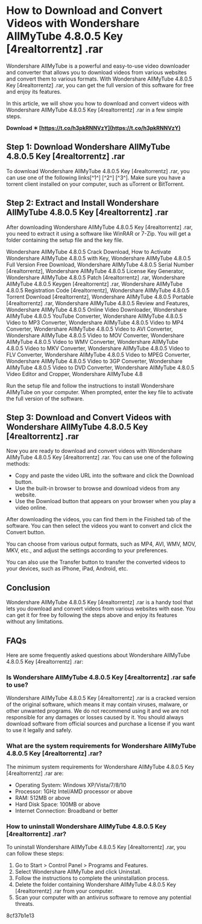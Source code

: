 # How to Download and Convert Videos with Wondershare AllMyTube 4.8.0.5 Key [4realtorrentz] .rar
 
Wondershare AllMyTube is a powerful and easy-to-use video downloader and converter that allows you to download videos from various websites and convert them to various formats. With Wondershare AllMyTube 4.8.0.5 Key [4realtorrentz] .rar, you can get the full version of this software for free and enjoy its features.
 
In this article, we will show you how to download and convert videos with Wondershare AllMyTube 4.8.0.5 Key [4realtorrentz] .rar in a few simple steps.
 
**Download ✶ [https://t.co/h3pkRNNVzY](https://t.co/h3pkRNNVzY)**


 
## Step 1: Download Wondershare AllMyTube 4.8.0.5 Key [4realtorrentz] .rar
 
To download Wondershare AllMyTube 4.8.0.5 Key [4realtorrentz] .rar, you can use one of the following links[^1^] [^2^] [^3^]. Make sure you have a torrent client installed on your computer, such as uTorrent or BitTorrent.
 
## Step 2: Extract and Install Wondershare AllMyTube 4.8.0.5 Key [4realtorrentz] .rar
 
After downloading Wondershare AllMyTube 4.8.0.5 Key [4realtorrentz] .rar, you need to extract it using a software like WinRAR or 7-Zip. You will get a folder containing the setup file and the key file.
 
Wondershare AllMyTube 4.8.0.5 Crack Download,  How to Activate Wondershare AllMyTube 4.8.0.5 with Key,  Wondershare AllMyTube 4.8.0.5 Full Version Free Download,  Wondershare AllMyTube 4.8.0.5 Serial Number [4realtorrentz],  Wondershare AllMyTube 4.8.0.5 License Key Generator,  Wondershare AllMyTube 4.8.0.5 Patch [4realtorrentz] .rar,  Wondershare AllMyTube 4.8.0.5 Keygen [4realtorrentz] .rar,  Wondershare AllMyTube 4.8.0.5 Registration Code [4realtorrentz],  Wondershare AllMyTube 4.8.0.5 Torrent Download [4realtorrentz],  Wondershare AllMyTube 4.8.0.5 Portable [4realtorrentz] .rar,  Wondershare AllMyTube 4.8.0.5 Review and Features,  Wondershare AllMyTube 4.8.0.5 Online Video Downloader,  Wondershare AllMyTube 4.8.0.5 YouTube Converter,  Wondershare AllMyTube 4.8.0.5 Video to MP3 Converter,  Wondershare AllMyTube 4.8.0.5 Video to MP4 Converter,  Wondershare AllMyTube 4.8.0.5 Video to AVI Converter,  Wondershare AllMyTube 4.8.0.5 Video to MOV Converter,  Wondershare AllMyTube 4.8.0.5 Video to WMV Converter,  Wondershare AllMyTube 4.8.0.5 Video to MKV Converter,  Wondershare AllMyTube 4.8.0.5 Video to FLV Converter,  Wondershare AllMyTube 4.8.0.5 Video to MPEG Converter,  Wondershare AllMyTube 4.8.0.5 Video to 3GP Converter,  Wondershare AllMyTube 4.8.0.5 Video to DVD Converter,  Wondershare AllMyTube 4.8.0.5 Video Editor and Cropper,  Wondershare AllMyTube 4.8
 
Run the setup file and follow the instructions to install Wondershare AllMyTube on your computer. When prompted, enter the key file to activate the full version of the software.
 
## Step 3: Download and Convert Videos with Wondershare AllMyTube 4.8.0.5 Key [4realtorrentz] .rar
 
Now you are ready to download and convert videos with Wondershare AllMyTube 4.8.0.5 Key [4realtorrentz] .rar. You can use one of the following methods:
 
- Copy and paste the video URL into the software and click the Download button.
- Use the built-in browser to browse and download videos from any website.
- Use the Download button that appears on your browser when you play a video online.

After downloading the videos, you can find them in the Finished tab of the software. You can then select the videos you want to convert and click the Convert button.
 
You can choose from various output formats, such as MP4, AVI, WMV, MOV, MKV, etc., and adjust the settings according to your preferences.
 
You can also use the Transfer button to transfer the converted videos to your devices, such as iPhone, iPad, Android, etc.
 
## Conclusion
 
Wondershare AllMyTube 4.8.0.5 Key [4realtorrentz] .rar is a handy tool that lets you download and convert videos from various websites with ease. You can get it for free by following the steps above and enjoy its features without any limitations.

## FAQs
 
Here are some frequently asked questions about Wondershare AllMyTube 4.8.0.5 Key [4realtorrentz] .rar:
 
### Is Wondershare AllMyTube 4.8.0.5 Key [4realtorrentz] .rar safe to use?
 
Wondershare AllMyTube 4.8.0.5 Key [4realtorrentz] .rar is a cracked version of the original software, which means it may contain viruses, malware, or other unwanted programs. We do not recommend using it and we are not responsible for any damages or losses caused by it. You should always download software from official sources and purchase a license if you want to use it legally and safely.
 
### What are the system requirements for Wondershare AllMyTube 4.8.0.5 Key [4realtorrentz] .rar?
 
The minimum system requirements for Wondershare AllMyTube 4.8.0.5 Key [4realtorrentz] .rar are:

- Operating System: Windows XP/Vista/7/8/10
- Processor: 1GHz Intel/AMD processor or above
- RAM: 512MB or above
- Hard Disk Space: 100MB or above
- Internet Connection: Broadband or better

### How to uninstall Wondershare AllMyTube 4.8.0.5 Key [4realtorrentz] .rar?
 
To uninstall Wondershare AllMyTube 4.8.0.5 Key [4realtorrentz] .rar, you can follow these steps:

1. Go to Start > Control Panel > Programs and Features.
2. Select Wondershare AllMyTube and click Uninstall.
3. Follow the instructions to complete the uninstallation process.
4. Delete the folder containing Wondershare AllMyTube 4.8.0.5 Key [4realtorrentz] .rar from your computer.
5. Scan your computer with an antivirus software to remove any potential threats.

 8cf37b1e13
 
